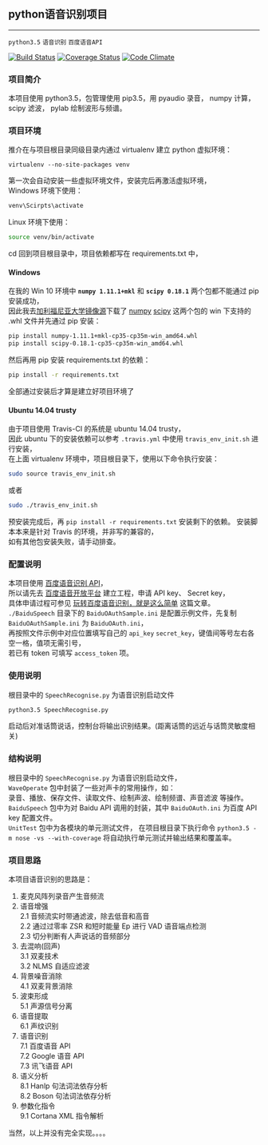 ## python语音识别项目
----------------------------------------------
`python3.5` `语音识别` `百度语音API`

[![Build Status](https://api.travis-ci.org/zthxxx/python-Speech_Recognition.png?branch=master)](https://travis-ci.org/zthxxx/python-Speech_Recognition)
[![Coverage Status](https://coveralls.io/repos/github/zthxxx/python-Speech_Recognition/badge.svg?branch=master)](https://coveralls.io/github/zthxxx/python-Speech_Recognition?branch=master)
[![Code Climate](https://codeclimate.com/github/zthxxx/python-Speech_Recognition/badges/gpa.svg)](https://codeclimate.com/github/zthxxx/python-Speech_Recognition)

### 项目简介

本项目使用 python3.5，包管理使用 pip3.5，用 pyaudio 录音， numpy 计算， scipy 滤波， pylab 绘制波形与频谱。


### 项目环境

推介在与项目根目录同级目录内通过 virtualenv 建立 python 虚拟环境：
```bash?linenums
virtualenv --no-site-packages venv
```
第一次会自动安装一些虚拟环境文件，安装完后再激活虚拟环境，  
Windows 环境下使用：
```bash
venv\Scirpts\activate
```
Linux 环境下使用：
```bash
source venv/bin/activate
```

cd 回到项目根目录中，项目依赖都写在 requirements.txt 中，  

#### Windows

在我的 Win 10 环境中 **`numpy 1.11.1+mkl`** 和 **`scipy 0.18.1`** 两个包都不能通过 pip 安装成功，  
因此我去[加利福尼亚大学镜像源](http://www.lfd.uci.edu/~gohlke/pythonlibs/)下载了 
[numpy](http://www.lfd.uci.edu/~gohlke/pythonlibs/dp2ng7en/numpy-1.11.2rc1+mkl-cp35-cp35m-win_amd64.whl) 
[scipy](http://www.lfd.uci.edu/~gohlke/pythonlibs/dp2ng7en/scipy-0.18.1-cp35-cp35m-win_amd64.whl) 
这两个包的 win 下支持的 .whl 文件并先通过 pip 安装：
```bash
pip install numpy-1.11.1+mkl-cp35-cp35m-win_amd64.whl
pip install scipy-0.18.1-cp35-cp35m-win_amd64.whl
```
然后再用 pip 安装 requirements.txt 的依赖：
```bash
pip install -r requirements.txt
```
全部通过安装后才算是建立好项目环境了  

#### Ubuntu 14.04 trusty

由于项目使用 Travis-CI 的系统是 ubuntu 14.04 trusty，  
因此 ubuntu 下的安装依赖可以参考 `.travis.yml` 中使用 `travis_env_init.sh` 进行安装，  
在上面 virtualenv 环境中，项目根目录下，使用以下命令执行安装：  
```bash
sudo source travis_env_init.sh
```
或者
```bash
sudo ./travis_env_init.sh
```
预安装完成后，再 `pip install -r requirements.txt` 安装剩下的依赖。 
安装脚本本来是针对 Travis 的环境，并非写的兼容的，  
如有其他包安装失败，请手动排查。  


### 配置说明

本项目使用 [百度语音识别 API](http://yuyin.baidu.com/docs/asr/57)，  
所以请先去 [百度语音开放平台](http://yuyin.baidu.com/) 建立工程，申请 API key、 Secret key，  
具体申请过程可参见 [玩转百度语音识别，就是这么简单](http://www.cnblogs.com/bigdataZJ/p/SpeechRecognition.html) 这篇文章。  
`./BaiduSpeech` 目录下的 `BaiduOAuthSample.ini` 是配置示例文件，先复制 `BaiduOAuthSample.ini` 为 `BaiduOAuth.ini`，  
再按照文件示例中对应位置填写自己的 `api_key` `secret_key`，键值间等号左右各空一格，值项无需引号，  
若已有 token 可填写 `access_token` 项。


### 使用说明

根目录中的 `SpeechRecognise.py` 为语音识别启动文件
```bash
python3.5 SpeechRecognise.py
```
启动后对准话筒说话，控制台将输出识别结果。(距离话筒的远近与话筒灵敏度相关)


### 结构说明

根目录中的 `SpeechRecognise.py` 为语音识别启动文件，  
`WaveOperate` 包中封装了一些对声卡的常用操作，如：  
录音、播放、保存文件、读取文件、绘制声波、绘制频谱、声音滤波 等操作。  
`BaiduSpeech` 包中为对 Baidu API 调用的封装，其中 `BaiduOAuth.ini` 为百度 API key 配置文件。  
`UnitTest` 包中为各模块的单元测试文件，
在项目根目录下执行命令 `python3.5 -m nose -vs --with-coverage` 将自动执行单元测试并输出结果和覆盖率。


### 项目思路

本项目语音识别的思路是：  

1. 麦克风阵列录音产生音频流  
2. 语音增强  
    2.1 音频流实时带通滤波，除去低音和高音  
    2.2 通过过零率 ZSR 和短时能量 Ep 进行 VAD 语音端点检测  
    2.3 切分判断有人声说话的音频部分  
3. 去混响(回声)  
    3.1 双麦技术  
    3.2 NLMS 自适应滤波  
4. 背景噪音消除  
    4.1 双麦背景消除  
5. 波束形成  
    5.1 声源信号分离   
6. 语音提取  
    6.1 声纹识别  
7. 语音识别  
    7.1 百度语音 API  
    7.2 Google 语音 API  
    7.3 讯飞语音 API  
8. 语义分析  
    8.1 Hanlp 句法词法依存分析  
    8.2 Boson 句法词法依存分析  
9. 参数化指令  
    9.1 Cortana XML 指令解析  

当然，以上并没有完全实现。。。。








